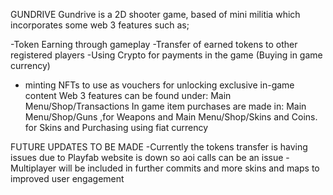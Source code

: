 GUNDRIVE Gundrive is a 2D shooter game, based of mini militia which incorporates some web 3 features such as;

-Token Earning through gameplay 
-Transfer of earned tokens to other registered players 
-Using Crypto for payments in the game (Buying in game currency) 
- minting NFTs to use as vouchers for unlocking exclusive in-game content
Web 3 features can be found under: Main Menu/Shop/Transactions
In game item purchases are made in: Main Menu/Shop/Guns ,for Weapons and Main Menu/Shop/Skins and Coins. for Skins and Purchasing using fiat currency

FUTURE UPDATES TO BE MADE
-Currently the tokens transfer is having issues due to Playfab website is down so aoi calls can be an issue -Multiplayer will be included in further commits and more skins and maps to improved user engagement
